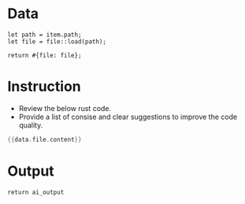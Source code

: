 # Data

```rhai
let path = item.path;
let file = file::load(path);

return #{file: file};
```

# Instruction

- Review the below rust code.
- Provide a list of consise and clear suggestions to improve the code quality.

```rust
{{data.file.content}}
```

# Output

```rhai
return ai_output
```
